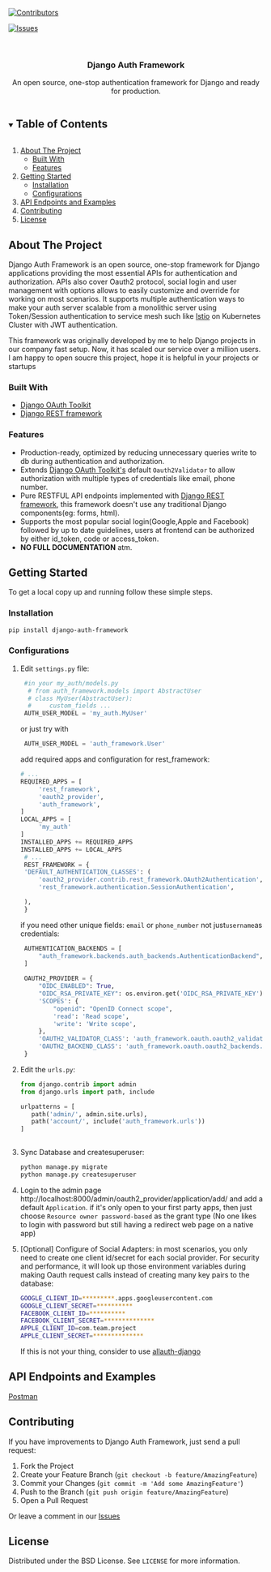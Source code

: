 
[![Contributors][contributors-shield]][contributors-url]

[comment]: <> ([![Forks][forks-shield]][forks-url])

[comment]: <> ([![Stargazers][stars-shield]][stars-url])
[![Issues][issues-shield]][issues-url]



<br />
<p align="center">

  <h3 align="center">Django Auth Framework</h3>

  <p align="center">
    An open source, one-stop authentication framework for Django and ready for production.
  </p>
</p>



<!-- TABLE OF CONTENTS -->
<details open="open">
  <summary><h2 style="display: inline-block">Table of Contents</h2></summary>
  <ol>
    <li>
      <a href="#about-the-project">About The Project</a>
      <ul>
        <li><a href="#built-with">Built With</a></li>
        <li><a href="#features">Features</a></li>
      </ul>
    </li>
    <li>
      <a href="#getting-started">Getting Started</a>
      <ul>
        <li><a href="#installation">Installation</a></li>
        <li><a href="#configurations">Configurations</a></li>
      </ul>
    </li>
    <li><a href="#api-endpoints-and-examples">API Endpoints and Examples</a></li>
    <li><a href="#contributing">Contributing</a></li>
    <li><a href="#license">License</a></li>
  </ol>
</details>



<!-- ABOUT THE PROJECT -->
## About The Project
Django Auth Framework is an open source, one-stop framework for Django applications providing the most essential APIs for 
authentication and authorization. APIs also cover Oauth2 protocol, social login and user management with options allows 
to easily customize and override for working on most scenarios. It supports multiple
authentication ways to make your auth server scalable from a monolithic server using Token/Session authentication to
service mesh such like [Istio](https://istio.io/latest/docs/tasks/security/authorization/authz-jwt/) on Kubernetes Cluster with JWT authentication.

This framework was originally developed by me to help
Django projects in our company fast setup. Now, it has scaled our service over a million users. I am 
happy to open soucre this project, hope it is helpful in your projects or startups

### Built With

* [Django OAuth Toolkit](https://github.com/jazzband/django-oauth-toolkit)
* [Django REST framework](https://github.com/encode/django-rest-framework)

### Features
* Production-ready, optimized by reducing unnecessary queries write to db during authentication and authorization.
* Extends [Django OAuth Toolkit's](https://github.com/jazzband/django-oauth-toolkit) default `Oauth2Validator` to allow
  authorization with multiple types of credentials like email, phone number.
* Pure RESTFUL API endpoints implemented with [Django REST framework](https://github.com/encode/django-rest-framework),
  this framework doesn't use any traditional Django components(eg: forms, html).
* Supports the most popular social login(Google,Apple and Facebook) followed by up to date guidelines, users at frontend
  can be authorized by either id_token, code or access_token.  
* **NO FULL DOCUMENTATION** atm.

<!-- GETTING STARTED -->
## Getting Started

To get a local copy up and running follow these simple steps.

### Installation

  ```sh
  pip install django-auth-framework
  ```

### Configurations
1. Edit `settings.py` file:
   
   ```python
    #in your my_auth/models.py
     # from auth_framework.models import AbstractUser
     # class MyUser(AbstractUser):
     #     custom_fields ...
    AUTH_USER_MODEL = 'my_auth.MyUser'
   ```
   or just try with
   ```python
    AUTH_USER_MODEL = 'auth_framework.User'
   ```
   add required apps and configuration for rest_framework:
   ```python
   # ...
   REQUIRED_APPS = [
        'rest_framework',
        'oauth2_provider',
        'auth_framework',
   ]
   LOCAL_APPS = [
        'my_auth'
   ]
   INSTALLED_APPS += REQUIRED_APPS
   INSTALLED_APPS += LOCAL_APPS
    # ...
    REST_FRAMEWORK = {
    'DEFAULT_AUTHENTICATION_CLASSES': (
        'oauth2_provider.contrib.rest_framework.OAuth2Authentication',
        'rest_framework.authentication.SessionAuthentication',

    ),
    }
    ```
   if you need other unique fields: `email` or `phone_number` not just`username`as credentials:
   ```python
    AUTHENTICATION_BACKENDS = [
        "auth_framework.backends.auth_backends.AuthenticationBackend",
    ]
    
    OAUTH2_PROVIDER = {
        "OIDC_ENABLED": True,
        "OIDC_RSA_PRIVATE_KEY": os.environ.get('OIDC_RSA_PRIVATE_KEY'),
        'SCOPES': {
            "openid": "OpenID Connect scope",
            'read': 'Read scope',
            'write': 'Write scope',
        },
        'OAUTH2_VALIDATOR_CLASS': 'auth_framework.oauth.oauth2_validators.OauthValidator',
        'OAUTH2_BACKEND_CLASS': 'auth_framework.oauth.oauth2_backends.OAuthLibCore',
    }
    ```
2. Edit the `urls.py`:
   ```python
   from django.contrib import admin
   from django.urls import path, include
   
   urlpatterns = [
      path('admin/', admin.site.urls),
      path('account/', include('auth_framework.urls'))
   ]
    
    ```
3. Sync Database and createsuperuser:
    ```sh
   python manage.py migrate
   python manage.py createsuperuser
   ```
4. Login to the admin page http://localhost:8000/admin/oauth2_provider/application/add/
   and add a default `Application`. if it's only open to your first party apps, then just choose `Resource owner password-based`
   as the grant type (No one likes to login with password but still having a redirect web page on a native app)

5. [Optional] Configure of Social Adapters: in most scenarios, you only need to create one client id/secret for each social
   provider. For security and performance, it will look up those environment variables during making Oauth request calls
   instead of creating many key pairs to the database:
    ```sh
   GOOGLE_CLIENT_ID=*********.apps.googleusercontent.com
   GOOGLE_CLIENT_SECRET=**********
   FACEBOOK_CLIENT_ID=**********
   FACEBOOK_CLIENT_SECRET=**************
   APPLE_CLIENT_ID=com.team.project
   APPLE_CLIENT_SECRET=**************
   ```
   If this is not your thing, consider to use [allauth-django](https://github.com/pennersr/django-allauth)

<!-- API Endpoints and Examples -->
## API Endpoints and Examples
 [Postman](https://documenter.getpostman.com/view/1635081/U16ewUEQ)


<!-- CONTRIBUTING -->
## Contributing

If you have improvements to Django Auth Framework, just send a pull request:
1. Fork the Project
2. Create your Feature Branch (`git checkout -b feature/AmazingFeature`)
3. Commit your Changes (`git commit -m 'Add some AmazingFeature'`)
4. Push to the Branch (`git push origin feature/AmazingFeature`)
5. Open a Pull Request

Or leave a comment in our [Issues](issues-url)


<!-- LICENSE -->
## License

Distributed under the BSD License. See `LICENSE` for more information.





<!-- MARKDOWN LINKS & IMAGES -->
<!-- https://www.markdownguide.org/basic-syntax/#reference-style-links -->
[contributors-shield]: https://img.shields.io/github/contributors/DrChai/django-auth-framework?style=for-the-badge
[contributors-url]: https://github.com/DrChai/django-auth-framework/graphs/contributors
[forks-shield]: https://img.shields.io/github/forks/DrChai/django-auth-framework?style=for-the-badge
[forks-url]: https://github.com/DrChai/django-auth-framework/network/members
[stars-shield]: https://img.shields.io/github/stars/DrChai/django-auth-framework?style=for-the-badge
[stars-url]: https://github.com/DrChai/django-auth-framework/stargazers
[issues-shield]: https://img.shields.io/github/issues/DrChai/django-auth-framework?style=for-the-badge
[issues-url]: https://github.com/DrChai/django-auth-framework/issues
[license-shield]: https://img.shields.io/github/license/DrChai/django-auth-framework?style=for-the-badge
[license-url]: https://github.com/DrChai/django-auth-framework/blob/master/LICENSE.txt
